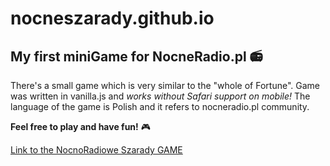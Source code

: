 # nocneszarady.github.io

## My first miniGame for NocneRadio.pl 📻

There's a small game which is very similar to the "whole of Fortune".
Game was written in vanilla.js and *works without Safari support on mobile!*
The language of the game is Polish and it refers to nocneradio.pl community.

**Feel free to play and have fun!** 🎮

[Link to the NocnoRadiowe Szarady GAME](https://eloquent-mestorf-1693f4.netlify.app/) 




